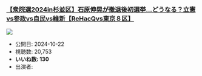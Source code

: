 ### [【衆院選2024in杉並区】石原伸晃が撤退後初選挙…どうなる？立憲vs参政vs自民vs維新【ReHacQvs東京８区】](https://www.youtube.com/watch?v=AP-3JSKxaTI)
[![](https://img.youtube.com/vi/AP-3JSKxaTI/sddefault.jpg)](https://www.youtube.com/watch?v=AP-3JSKxaTI)
-   公開日: 2024-10-22
-   視聴数: 20,753
-   **いいね数: 130**
-   出演者: 
